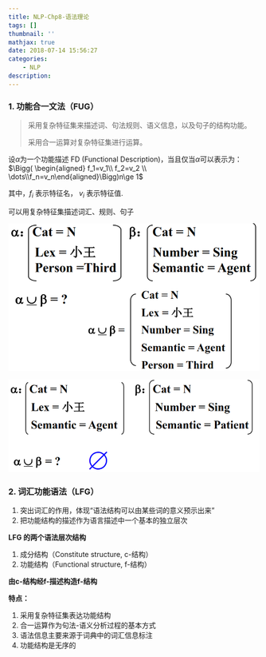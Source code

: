 ```yaml
---
title: NLP-Chp8-语法理论
tags: []
thumbnail: ''
mathjax: true
date: 2018-07-14 15:56:27
categories:
	- NLP
description:
---
```


### 1. 功能合一文法（FUG）

> 采用复杂特征集来描述词、句法规则、语义信息，以及句子的结构功能。
>
> 采用合一运算对复杂特征集进行运算。

设$\alpha$为一个功能描述 FD (Functional Description)，当且仅当$\alpha$可以表示为：$\Bigg( \begin{aligned} f_1=v_1\\ f_2=v_2 \\ \dots\\f_n=v_n\end{aligned}\Bigg)n\ge 1$

其中，$f_i$ 表示特征名， $v_i$ 表示特征值.

可以用复杂特征集描述词汇、规则、句子

![](https://raw.githubusercontent.com/xmzzyo/img/master/backup/18-7-14/57586295.jpg)

![](https://raw.githubusercontent.com/xmzzyo/img/master/backup/18-7-14/7285907.jpg)

### 2. 词汇功能语法（LFG）

1. 突出词汇的作用，体现“语法结构可以由某些词的意义预示出来”
2. 把功能结构的描述作为语言描述中一个基本的独立层次

**LFG 的两个语法层次结构**

1. 成分结构（Constitute structure, c-结构）
2. 功能结构（Functional structure, f-结构）

**由c-结构经f-描述构造f-结构**

**特点：**

1. 采用复杂特征集表达功能结构
2. 合一运算作为句法-语义分析过程的基本方式
3. 语法信息主要来源于词典中的词汇信息标注
4. 功能结构是无序的

